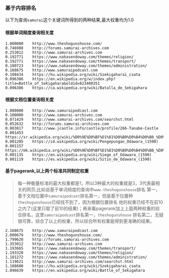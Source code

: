 ### 基于内容排名

以下为查询`samurai`这个关键词所得到的两种结果,最大权重均为1.0

#### 根据单词频度查询相关度
```text
1.000000	http://www.theshogunshouse.com/
0.746988	http://forums.samurai-archives.com
0.253012	http://www.samurai-archives.com
0.192771	https://www.nakasendoway.com/themes/religion/
0.192771	https://www.nakasendoway.com/themes/transport/
0.180723	https://www.nakasendoway.com/themes/administration/
0.168675	http://www.samuraipodcast.com
0.108434	https://hu.wikipedia.org/wiki/Szekigaharai_csata
0.096386	https://en.wikipedia.org/w/index.php?title=Battle_of_Sekigahara&oldid=823400351
0.096386	https://ca.wikipedia.org/wiki/Batalla_de_Sekigahara
``` 

#### 根据文档位置查询相关度
```text
1.000000	http://www.samuraipodcast.com
0.100000	http://www.samurai-archives.com
0.071429	http://www.samurai-archives.com/searchst.html
0.052632	http://forums.samurai-archives.com
0.003817	http://www.jcastle.info/castle/profile/266-Tanabe-Castle
0.001453	https://sr.wikipedia.org/wiki/%D0%9E%D0%BF%D1%81%D0%B0%D0%B4%D0%B0_%D0%9E%D0%B4%D0%B0%D0%B2%D0%B0%D1%80%D0%B5
0.001205	https://id.wikipedia.org/wiki/Pengepungan_Odawara_(1590)
0.001157	https://mk.wikipedia.org/wiki/%D0%9E%D0%BF%D1%81%D0%B0%D0%B4%D0%B0_%D0%BD%D0%B0_%D0%9E%D0%B4%D0%B0%D0%B2%D0%B0%D1%80%D0%B0_(1590)
0.001135	https://en.wikipedia.org/wiki/Siege_of_Odawara_(1590)
0.001119	https://es.wikipedia.org/wiki/Sitio_de_Odawara_(1590)
```

#### 基于pagerank,以上两个标准共同制定权重
> 每一种衡量标准的最大权重都是1，所以3种最大的权重就是3，3代表最相关的网页;比如说基于单词频度的查询中`www.theshogunshouse`排名
第一，基于文档位置中`samuraipodcast`排名第一，但是基于位置种`theshogunshouse`已经找不到了，因为根据位置排名
他的权重已经不在前10之内了(这里只取了前10的结果)；再来看pagerank加上上面两种权重的综合排名，这里`samuraipodcast`排名第一，`theshogunshouse`
排名第二，无疑很可靠，综合了以上的权重，所以综合所有权重能得到更准确的结果。

```text
2.168675	http://www.samuraipodcast.com
2.000679	http://www.theshogunshouse.com/
1.799620	http://forums.samurai-archives.com
1.353012	http://www.samurai-archives.com
1.193665	https://www.nakasendoway.com/themes/transport/
1.193320	https://www.nakasendoway.com/themes/religion/
1.181272	https://www.nakasendoway.com/themes/administration/
1.119621	http://www.samurai-archives.com/searchst.html
1.108600	https://hu.wikipedia.org/wiki/Szekigaharai_csata
1.096639	https://en.wikipedia.org/wiki/Battle_of_Sekigahara
```